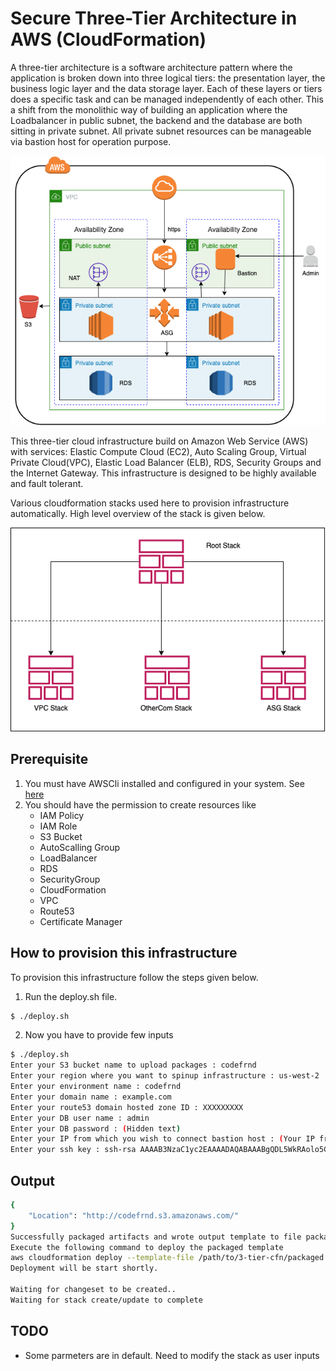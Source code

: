 # Secure Three-Tier Architecture in AWS (CloudFormation)

A three-tier architecture is a software architecture pattern where the application is broken down into three logical tiers: the presentation layer, the business logic layer and the data storage layer. Each of these layers or tiers does a specific task and can be managed independently of each other. This a shift from the monolithic way of building an application where the Loadbalancer in public subnet, the backend and the database are both sitting in private subnet. All private subnet resources can be manageable via bastion host for operation purpose.

![Example1](img/3-tier.png "Example of a successfull infra")

This three-tier cloud infrastructure build on Amazon Web Service (AWS) with services: Elastic Compute Cloud (EC2), Auto Scaling Group, Virtual Private Cloud(VPC), Elastic Load Balancer (ELB), RDS, Security Groups and the Internet Gateway. This infrastructure is designed to be highly available and fault tolerant.

Various cloudformation stacks used here to provision infrastructure automatically. High level overview of the stack is given below.

![Example2](img/cfn-stack.png "Example of cfn stack")

## Prerequisite

1. You must have AWSCli installed and configured in your system. See [here](https://docs.aws.amazon.com/cli/latest/userguide/getting-started-install.html)
2. You should have the permission to create resources like
   * IAM Policy
   * IAM Role
   * S3 Bucket
   * AutoScalling Group
   * LoadBalancer
   * RDS
   * SecurityGroup
   * CloudFormation
   * VPC
   * Route53
   * Certificate Manager

## How to provision this infrastructure

To provision this infrastructure follow the steps given below.

1. Run the deploy.sh file.

``` bash
$ ./deploy.sh
```
2. Now you have to provide few inputs

```bash
$ ./deploy.sh
Enter your S3 bucket name to upload packages : codefrnd
Enter your region where you want to spinup infrastructure : us-west-2
Enter your environment name : codefrnd
Enter your domain name : example.com
Enter your route53 domain hosted zone ID : XXXXXXXXX
Enter your DB user name : admin
Enter your DB password : (Hidden text)
Enter your IP from which you wish to connect bastion host : (Your IP from where you want to SSH to bastion host)
Enter your ssh key : ssh-rsa AAAAB3NzaC1yc2EAAAADAQABAAABgQDL5WkRAolo5CPJz7OMvQXXXXXXXXXXXXXXXX
```
## Output

```bash
{
    "Location": "http://codefrnd.s3.amazonaws.com/"
}
Successfully packaged artifacts and wrote output template to file packaged.yaml.
Execute the following command to deploy the packaged template
aws cloudformation deploy --template-file /path/to/3-tier-cfn/packaged.yaml --stack-name <YOUR STACK NAME>
Deployment will be start shortly.

Waiting for changeset to be created..
Waiting for stack create/update to complete

```

## TODO

* Some parmeters are in default. Need to modify the stack as user inputs
